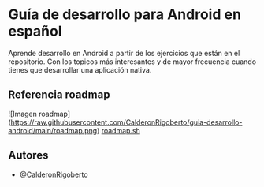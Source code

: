 # Guía de desarrollo para Android en español

Aprende desarrollo en Android a partir de los ejercicios que están en el repositorio. Con los topicos más interesantes y de mayor frecuencia cuando tienes que desarrollar una aplicación nativa.

## Referencia roadmap
![Imagen roadmap] (https://raw.githubusercontent.com/CalderonRigoberto/guia-desarrollo-android/main/roadmap.png)
[roadmap.sh](https://roadmap.sh/android)

## Autores

- [@CalderonRigoberto](https://github.com/CalderonRigoberto/)

